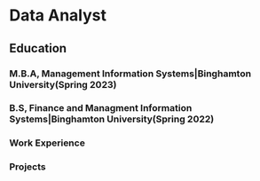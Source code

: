 # Data Analyst

## Education 

### M.B.A, Management Information Systems|Binghamton University(Spring 2023)
### B.S, Finance and Managment Information Systems|Binghamton University(Spring 2022)


### Work Experience



### Projects

